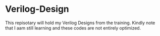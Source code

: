 # Verilog-Design
This repisotary will hold my Verilog Designs from the training. Kindly note that I aam still learning and these codes are not entirely optimized.
